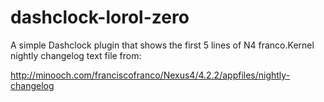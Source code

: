 dashclock-lorol-zero
==================

A simple Dashclock plugin that shows the first 5 lines of 
N4 franco.Kernel nightly changelog text file from:

http://minooch.com/franciscofranco/Nexus4/4.2.2/appfiles/nightly-changelog